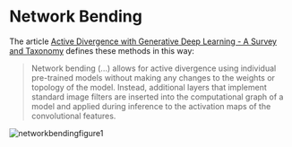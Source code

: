 # Network Bending

The article [Active Divergence with Generative Deep Learning - A Survey and Taxonomy](https://arxiv.org/abs/2107.05599) defines these methods in this way:

> Network bending (...) allows for active divergence using individual pre-trained models without making any changes to the weights or topology of the model. Instead, additional layers that implement standard image filters are inserted into the computational graph of a model and applied during inference to the activation maps of the convolutional features.

![networkbendingfigure1](https://drive.google.com/uc?export=view&id=12hJjWzZGTM4OBpPkc6TTcMcpX4kMBxno)